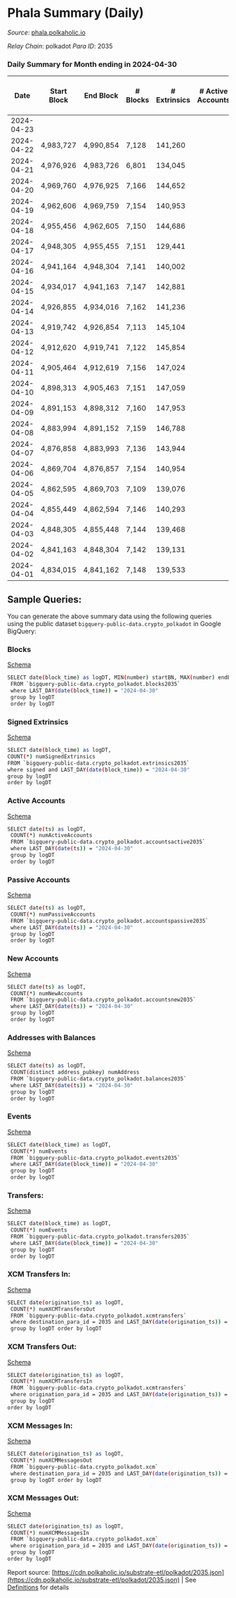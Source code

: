 # Phala Summary (Daily)

_Source_: [phala.polkaholic.io](https://phala.polkaholic.io)

*Relay Chain*: polkadot
*Para ID*: 2035



### Daily Summary for Month ending in 2024-04-30


| Date    | Start Block | End Block | # Blocks | # Extrinsics | # Active Accounts | # Passive Accounts | # New Accounts | # Addresses | # Events  | # Transfers ($USD) | # XCM Transfers In ($USD) | # XCM Transfers Out ($USD) | # XCM In | # XCM Out | Issues |
|---------|-------------|-----------|----------|--------------|-------------------|--------------------|----------------|-------------|-----------|--------------------|---------------------------|----------------------------|----------|-----------|--------|
| 2024-04-23 |  |  |  |  |  |  |  |  |  |   |   |   |  |  |  |
| 2024-04-22 | 4,983,727 | 4,990,854 | 7,128 | 141,260 |  |  |  |  | 2,201,163 | 128,784 ($101,025.59) |   |   |  |  |  |
| 2024-04-21 | 4,976,926 | 4,983,726 | 6,801 | 134,045 |  |  |  | 5,233 | 2,092,850 | 121,353 ($39,221.70) |   |   |  |  |  |
| 2024-04-20 | 4,969,760 | 4,976,925 | 7,166 | 144,652 |  |  |  |  | 2,265,276 | 133,751 ($39,649.85) |   |   |  |  |  |
| 2024-04-19 | 4,962,606 | 4,969,759 | 7,154 | 140,953 |  |  |  |  | 2,233,530 | 133,008 ($27,248.38) |   |   |  |  |  |
| 2024-04-18 | 4,955,456 | 4,962,605 | 7,150 | 144,686 |  |  |  |  | 2,283,406 | 134,261 ($59,600.72) |   |   |  |  |  |
| 2024-04-17 | 4,948,305 | 4,955,455 | 7,151 | 129,441 |  |  |  | 5,227 | 2,114,580 | 128,902 ($51,619.31) |   |   |  |  |  |
| 2024-04-16 | 4,941,164 | 4,948,304 | 7,141 | 140,002 |  |  |  | 845 | 2,240,478 | 132,569 ($147,417.72) |   |   |  |  |  |
| 2024-04-15 | 4,934,017 | 4,941,163 | 7,147 | 142,881 |  |  |  | 5,225 | 2,271,753 | 134,648 ($618,439.41) |   |   |  |  |  |
| 2024-04-14 | 4,926,855 | 4,934,016 | 7,162 | 141,236 |  |  |  | 5,219 | 2,250,227 | 135,346 ($456,534.25) |   |   |  |  |  |
| 2024-04-13 | 4,919,742 | 4,926,854 | 7,113 | 145,104 |  |  |  | 5,212 | 2,314,648 | 139,747 ($116,641.07) |   |   |  |  |  |
| 2024-04-12 | 4,912,620 | 4,919,741 | 7,122 | 145,854 |  |  |  | 5,209 | 2,324,932 | 140,128 ($215,147.77) |   |   |  |  |  |
| 2024-04-11 | 4,905,464 | 4,912,619 | 7,156 | 147,024 |  |  |  | 5,202 | 2,345,751 | 141,382 ($39,368.89) |   |   |  |  |  |
| 2024-04-10 | 4,898,313 | 4,905,463 | 7,151 | 147,059 |  |  |  | 5,197 | 2,344,848 | 141,556 ($416,331.24) |   |   |  |  |  |
| 2024-04-09 | 4,891,153 | 4,898,312 | 7,160 | 147,953 |  |  |  | 5,188 | 2,358,660 | 142,120 ($168,669.02) |   |   |  |  |  |
| 2024-04-08 | 4,883,994 | 4,891,152 | 7,159 | 146,788 |  |  |  | 5,186 | 2,339,532 | 140,750 ($529,820.33) |   |   |  |  |  |
| 2024-04-07 | 4,876,858 | 4,883,993 | 7,136 | 143,944 |  |  |  | 5,186 | 2,319,150 | 141,594 ($352,605.59) |   |   |  |  |  |
| 2024-04-06 | 4,869,704 | 4,876,857 | 7,154 | 140,954 |  |  |  | 5,184 | 2,299,411 | 142,155 ($100,794.14) |   |   |  |  |  |
| 2024-04-05 | 4,862,595 | 4,869,703 | 7,109 | 139,076 |  |  |  | 5,181 | 2,271,415 | 140,267 ($56,091.40) |   |   |  |  |  |
| 2024-04-04 | 4,855,449 | 4,862,594 | 7,146 | 140,293 |  |  |  | 5,180 | 2,288,881 | 141,554 ($399,549.35) |   |   |  |  |  |
| 2024-04-03 | 4,848,305 | 4,855,448 | 7,144 | 139,468 |  |  |  | 5,171 | 2,280,215 | 140,848 ($124,670.20) |   |   |  |  |  |
| 2024-04-02 | 4,841,163 | 4,848,304 | 7,142 | 139,131 |  |  |  | 5,170 | 2,275,031 | 140,877 ($198,566.27) |   |   |  |  |  |
| 2024-04-01 | 4,834,015 | 4,841,162 | 7,148 | 139,533 |  |  |  | 5,168 | 2,280,698 | 141,009 ($271,481.11) |   |   |  |  |  |

## Sample Queries:
You can generate the above summary data using the following queries using the public dataset `bigquery-public-data.crypto_polkadot` in Google BigQuery:


### Blocks 

[Schema](https://github.com/colorfulnotion/substrate-etl/blob/main/schema/blocks.json)

```bash
SELECT date(block_time) as logDT, MIN(number) startBN, MAX(number) endBN, COUNT(*) numBlocks 
 FROM `bigquery-public-data.crypto_polkadot.blocks2035`  
 where LAST_DAY(date(block_time)) = "2024-04-30" 
 group by logDT 
 order by logDT
```

### Signed Extrinsics 

[Schema](https://github.com/colorfulnotion/substrate-etl/blob/main/schema/extrinsics.json)

```bash
SELECT date(block_time) as logDT, 
COUNT(*) numSignedExtrinsics 
FROM `bigquery-public-data.crypto_polkadot.extrinsics2035`  
where signed and LAST_DAY(date(block_time)) = "2024-04-30" 
group by logDT 
order by logDT
```

### Active Accounts 

[Schema](https://github.com/colorfulnotion/substrate-etl/blob/main/schema/accountsactive.json)

```bash
SELECT date(ts) as logDT, 
 COUNT(*) numActiveAccounts 
 FROM `bigquery-public-data.crypto_polkadot.accountsactive2035` 
 where LAST_DAY(date(ts)) = "2024-04-30" 
 group by logDT 
 order by logDT
```

### Passive Accounts 

[Schema](https://github.com/colorfulnotion/substrate-etl/blob/main/schema/accountspassive.json)

```bash
SELECT date(ts) as logDT, 
 COUNT(*) numPassiveAccounts 
 FROM `bigquery-public-data.crypto_polkadot.accountspassive2035` 
 where LAST_DAY(date(ts)) = "2024-04-30" 
 group by logDT 
 order by logDT
```

### New Accounts 

[Schema](https://github.com/colorfulnotion/substrate-etl/blob/main/schema/accountsnew.json)

```bash
SELECT date(ts) as logDT, 
 COUNT(*) numNewAccounts 
 FROM `bigquery-public-data.crypto_polkadot.accountsnew2035` 
 where LAST_DAY(date(ts)) = "2024-04-30" 
 group by logDT
 order by logDT
```

### Addresses with Balances 

[Schema](https://github.com/colorfulnotion/substrate-etl/blob/main/schema/balances.json)

```bash
SELECT date(ts) as logDT,
 COUNT(distinct address_pubkey) numAddress 
 FROM `bigquery-public-data.crypto_polkadot.balances2035` 
 where LAST_DAY(date(ts)) = "2024-04-30" 
 group by logDT 
 order by logDT
```

### Events 

[Schema](https://github.com/colorfulnotion/substrate-etl/blob/main/schema/events.json)

```bash
SELECT date(block_time) as logDT, 
 COUNT(*) numEvents 
 FROM `bigquery-public-data.crypto_polkadot.events2035` 
 where LAST_DAY(date(block_time)) = "2024-04-30" 
 group by logDT 
 order by logDT
```

### Transfers:

[Schema](https://github.com/colorfulnotion/substrate-etl/blob/main/schema/transfers.json)

```bash
SELECT date(block_time) as logDT, 
 COUNT(*) numEvents 
 FROM `bigquery-public-data.crypto_polkadot.transfers2035` 
 where LAST_DAY(date(block_time)) = "2024-04-30" 
 group by logDT 
 order by logDT
```

### XCM Transfers In: 

[Schema](https://github.com/colorfulnotion/substrate-etl/blob/main/schema/xcmtransfers.json)

```bash
SELECT date(origination_ts) as logDT, 
 COUNT(*) numXCMTransfersOut 
 FROM `bigquery-public-data.crypto_polkadot.xcmtransfers` 
 where destination_para_id = 2035 and LAST_DAY(date(origination_ts)) = "2024-04-30" 
 group by logDT order by logDT
```

### XCM Transfers Out: 

[Schema](https://github.com/colorfulnotion/substrate-etl/blob/main/schema/xcmtransfers.json)

```bash
SELECT date(origination_ts) as logDT, 
 COUNT(*) numXCMTransfersIn 
 FROM `bigquery-public-data.crypto_polkadot.xcmtransfers` 
 where origination_para_id = 2035 and LAST_DAY(date(origination_ts)) = "2024-04-30" 
 group by logDT 
order by logDT
```

### XCM Messages In: 

[Schema](https://github.com/colorfulnotion/substrate-etl/blob/main/schema/xcm.json)

```bash
SELECT date(origination_ts) as logDT, 
 COUNT(*) numXCMMessagesOut 
 FROM `bigquery-public-data.crypto_polkadot.xcm` 
 where destination_para_id = 2035 and LAST_DAY(date(origination_ts)) = "2024-04-30" 
 group by logDT order by logDT
```

### XCM Messages Out: 

[Schema](https://github.com/colorfulnotion/substrate-etl/blob/main/schema/xcm.json)

```bash
SELECT date(origination_ts) as logDT, 
 COUNT(*) numXCMMessagesIn 
 FROM `bigquery-public-data.crypto_polkadot.xcm` 
 where origination_para_id = 2035 and LAST_DAY(date(origination_ts)) = "2024-04-30" 
 group by logDT 
order by logDT
```


Report source: [https://cdn.polkaholic.io/substrate-etl/polkadot/2035.json](https://cdn.polkaholic.io/substrate-etl/polkadot/2035.json) | See [Definitions](/DEFINITIONS.md) for details
